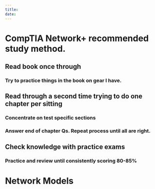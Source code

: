 ```yaml
---
title: 
date: 
---
```


# CompTIA Network+ recommended study method.

## Read book once through

### Try to practice things in the book on gear I have.

## Read through a second time trying to do one chapter per sitting

### Concentrate on test specific sections

### Answer end of chapter Qs. Repeat process until all are right.

## Check knowledge with practice exams

### Practice and review until consistently scoring 80-85%

# Network Models

